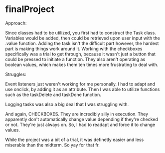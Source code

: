 # finalProject

Approach:

Since classes had to be utilized, you first had to construct the Task class. Variables would be added, then could be retrieved upon user input with the .value function. Adding the task isn't the difficult part however, the hardest part is making things work around it. Working with the checkboxes specifically was a trial to get through, because it wasn't just a button that could be pressed to initiate a function. They also aren't operating as boolean values, which makes them ten times more frustrating to deal with. 

Struggles: 

Event listeners just weren't working for me personally. I had to adapt and use onclick, by adding it as an attribute. Then I was able to utilize functions such as the taskDelete and taskDone function. 

Logging tasks was also a big deal that I was struggling with. 

And again, CHECKBOXES. They are incredibly silly in execution. They apparently don't automatically change value depending if they're checked or not. They're just always on. So, I had to readapt and force it to change values. 

While the project was a bit of a trial, it was definetly easier and less miserable than the midterm. So yay for that fr. 